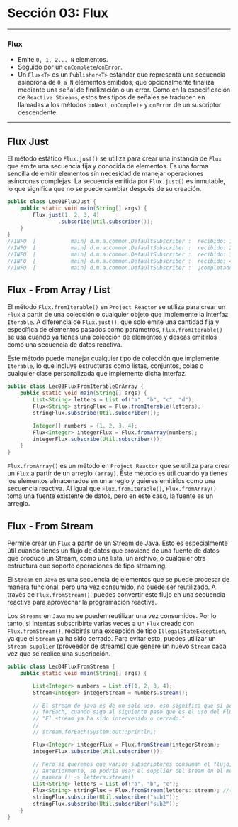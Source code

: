 # Sección 03: Flux

---

### Flux

- Emite `0, 1, 2... N` elementos.
- Seguido por un `onComplete`/`onError`.
- Un `Flux<T>` es un `Publisher<T>` estándar que representa una secuencia asíncrona de `0 a N` elementos emitidos, que
  opcionalmente finaliza mediante una señal de finalización o un error. Como en la especificación de `Reactive Streams`,
  estos tres tipos de señales se traducen en llamadas a los métodos `onNext`, `onComplete` y `onError` de un suscriptor
  descendente.

---

## Flux Just

El método estático `Flux.just()` se utiliza para crear una instancia de `Flux` que emite una secuencia fija y conocida
de elementos. Es una forma sencilla de emitir elementos sin necesidad de manejar operaciones asíncronas complejas. La
secuencia emitida por `Flux.just()` es inmutable, lo que significa que no se puede cambiar después de su creación.

````java
public class Lec01FluxJust {
    public static void main(String[] args) {
        Flux.just(1, 2, 3, 4)
                .subscribe(Util.subscriber());
    }
}
//INFO  [           main] d.m.a.common.DefaultSubscriber :  recibido: 1
//INFO  [           main] d.m.a.common.DefaultSubscriber :  recibido: 2
//INFO  [           main] d.m.a.common.DefaultSubscriber :  recibido: 3
//INFO  [           main] d.m.a.common.DefaultSubscriber :  recibido: 4
//INFO  [           main] d.m.a.common.DefaultSubscriber :  ¡completado!
````

## Flux - From Array / List

El método `Flux.fromIterable()` en `Project Reactor` se utiliza para crear un `Flux` a partir de una colección o
cualquier objeto que implemente la interfaz `Iterable`. A diferencia de `Flux.just()`, que solo emite una cantidad fija
y específica de elementos pasados como parámetros, `Flux.fromIterable()` se usa cuando ya tienes una colección de
elementos y deseas emitirlos como una secuencia de datos reactiva.

Este método puede manejar cualquier tipo de colección que implemente `Iterable`, lo que incluye estructuras como listas,
conjuntos, colas o cualquier clase personalizada que implemente dicha interfaz.

````java
public class Lec03FluxFromIterableOrArray {
    public static void main(String[] args) {
        List<String> letters = List.of("a", "b", "c", "d");
        Flux<String> stringFlux = Flux.fromIterable(letters);
        stringFlux.subscribe(Util.subscriber());

        Integer[] numbers = {1, 2, 3, 4};
        Flux<Integer> integerFlux = Flux.fromArray(numbers);
        integerFlux.subscribe(Util.subscriber());
    }
}
````

`Flux.fromArray()` es un método en `Project Reactor` que se utiliza para crear un `Flux` a partir de un arreglo
`(array)`. Este método es útil cuando ya tienes los elementos almacenados en un arreglo y quieres emitirlos como una
secuencia reactiva. Al igual que `Flux.fromIterable()`, `Flux.fromArray()` toma una fuente existente de datos, pero
en este caso, la fuente es un arreglo.

## Flux - From Stream

Permite crear un `Flux` a partir de un Stream de Java. Esto es especialmente útil cuando tienes un flujo de datos que
proviene de una fuente de datos que produce un Stream, como una lista, un archivo, o cualquier otra estructura que
soporte operaciones de tipo streaming.

El `Stream` en `Java` es una secuencia de elementos que se puede procesar de manera funcional, pero una vez consumido,
no puede ser reutilizado. A través de `Flux.fromStream()`, puedes convertir este flujo en una secuencia reactiva para
aprovechar la programación reactiva.

Los `Streams` en `Java` no se pueden reutilizar una vez consumidos. Por lo tanto, si intentas subscribirte varias veces
a un `Flux` creado con `Flux.fromStream()`, recibirás una excepción de tipo `IllegalStateException`, ya que el `Stream`
ya ha sido cerrado. Para evitar esto, puedes utilizar un `stream supplier` (proveedor de streams) que genere un
nuevo `Stream` cada vez que se realice una suscripción.

````java
public class Lec04FluxFromStream {
    public static void main(String[] args) {

        List<Integer> numbers = List.of(1, 2, 3, 4);
        Stream<Integer> integerStream = numbers.stream();

        // El stream de java es de un solo uso, eso significa que si por ejemplo, consumo el stream en este
        // forEach, cuando siga al siguiente paso que es el uso del Flux me lanzará un error diciendo:
        // "El stream ya ha sido intervenido o cerrado."
        //
        // stream.forEach(System.out::println);

        Flux<Integer> integerFlux = Flux.fromStream(integerStream);
        integerFlux.subscribe(Util.subscriber());

        // Pero si queremos que varios subscriptores consuman el flujo, para evitar el error que se menciona
        // anteriormente, se podría usar el supplier del sream en el método .fromStream() colocándolo de esta
        // manera () -> letters.stream()
        List<String> letters = List.of("a", "b", "c");
        Flux<String> stringFlux = Flux.fromStream(letters::stream); //() -> letters.stream()
        stringFlux.subscribe(Util.subscriber("sub1"));
        stringFlux.subscribe(Util.subscriber("sub2"));
    }
}
````
